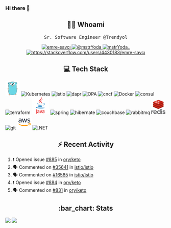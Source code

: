 ### Hi there 👋

<h2 align="center"> 👨‍💻 Whoami</h2>
<p align="center">
  <samp>Sr. Software Engineer @Trendyol</samp>
</p>

<p align="center">
  <a href="https://linkedin.com/in/emre-savcı-70a849a6" target="blank">
    <img src="https://img.shields.io/badge/linkedin-%230077B5.svg?&style=for-the-badge&logo=linkedin&logoColor=white" alt="emre-savcı" />
  </a>
  <a href="https://medium.com/@mstrYoda" target="blank">
    <img src="https://img.shields.io/badge/medium-%2312100E.svg?&style=for-the-badge&logo=medium&logoColor=white" alt="@mstrYoda" />
  </a>
  <a href="https://twitter.com/mstrYoda_" target="blank">
    <img src="https://img.shields.io/badge/Twitter-1DA1F2?style=for-the-badge&logo=twitter&logoColor=white" alt="mstrYoda_" />
  </a>
  <a href="https://stackoverflow.com/users/4430183/emre-savcı" target="blank">
    <img src="https://img.shields.io/badge/stackoverflow-FE7A16?style=for-the-badge&logo=stackoverflow&logoColor=white" alt="https://stackoverflow.com/users/4430183/emre-savcı" />
  </a>
</p>

<h2 align="center"> 💻 Tech Stack</h2>
<p align="left">
  <img src="https://raw.githubusercontent.com/devicons/devicon/master/icons/go/go-original.svg" alt="react" width="45" height="45" />
  <img src="https://www.vectorlogo.zone/logos/kubernetes/kubernetes-icon.svg" alt="Kubernetes"/>
  <img src="https://www.vectorlogo.zone/logos/istioio/istioio-icon.svg" alt="istio"/>
  <img src="https://www.vectorlogo.zone/logos/daprio/daprio-ar21.svg" alt="dapr"/>
  <img src="https://www.vectorlogo.zone/logos/openpolicyagent/openpolicyagent-ar21.svg" alt="OPA"/>
  <img src="https://www.vectorlogo.zone/logos/cncfio/cncfio-ar21.svg" alt="cncf"/>
  <img src="https://www.vectorlogo.zone/logos/docker/docker-ar21.svg" alt="Docker"/>
  <img src="https://www.vectorlogo.zone/logos/consulio/consulio-ar21.svg" alt="consul"/>
  <img src="https://www.vectorlogo.zone/logos/terraformio/terraformio-ar21.svg" alt="terraform"/>
  <img src="https://raw.githubusercontent.com/devicons/devicon/master/icons/java/java-original-wordmark.svg" alt="java" width="55" height="55" />
  <img src="https://www.vectorlogo.zone/logos/springio/springio-ar21.svg" alt="spring"/>
  <img src="https://www.vectorlogo.zone/logos/hibernate/hibernate-ar21.svg" alt="hibernate"/>
  <img src="https://www.vectorlogo.zone/logos/couchbase/couchbase-ar21.svg" alt="couchbase"/>
  <img src="https://www.vectorlogo.zone/logos/rabbitmq/rabbitmq-ar21.svg" alt="rabbitmq"/>
  <img src="https://raw.githubusercontent.com/devicons/devicon/master/icons/redis/redis-original-wordmark.svg" alt="redis" width="45" height="45" />
  <img src="https://www.vectorlogo.zone/logos/git-scm/git-scm-ar21.svg" alt="git"/>
  <img src="https://raw.githubusercontent.com/github/explore/80688e429a7d4ef2fca1e82350fe8e3517d3494d/topics/aws/aws.png" alt="aws" width="45" height="45" />
  <img src="https://www.vectorlogo.zone/logos/dotnet/dotnet-ar21.svg" alt=".NET" />
</p>


<h2 align="center"> ⚡ Recent Activity</h2>

<!--START_SECTION:activity-->
1. ❗️ Opened issue [#885](https://github.com/ory/keto/issues/885) in [ory/keto](https://github.com/ory/keto)
2. 🗣 Commented on [#35641](https://github.com/istio/istio/issues/35641) in [istio/istio](https://github.com/istio/istio)
3. 🗣 Commented on [#16585](https://github.com/istio/istio/issues/16585) in [istio/istio](https://github.com/istio/istio)
4. ❗️ Opened issue [#884](https://github.com/ory/keto/issues/884) in [ory/keto](https://github.com/ory/keto)
5. 🗣 Commented on [#831](https://github.com/ory/keto/issues/831) in [ory/keto](https://github.com/ory/keto)
<!--END_SECTION:activity-->



<h2 align="center">:bar_chart: Stats </h2>
<p align="left">
  
 <img src="https://github-readme-stats.vercel.app/api?username=mstrYoda&show_icons=true&theme=white"/>
 <img src="https://github-readme-stackoverflow.vercel.app/?userID=4430183"/>
 
</p>
